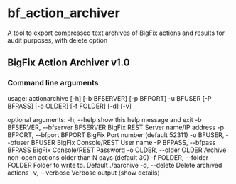 # bf_action_archiver
A tool to export compressed text archives of BigFix actions and results for audit purposes, with delete option

## BigFix Action Archiver v1.0
### Command line arguments

usage: actionarchive [-h] [-b BFSERVER] [-p BFPORT] -u BFUSER [-P BFPASS]
                     [-o OLDER] [-f FOLDER] [-d] [-v]

optional arguments:
  -h, --help            show this help message and exit
  -b BFSERVER, --bfserver BFSERVER
                        BigFix REST Server name/IP address
  -p BFPORT, --bfport BFPORT
                        BigFix Port number (default 52311)
  -u BFUSER, --bfuser BFUSER
                        BigFix Console/REST User name
  -P BFPASS, --bfpass BFPASS
                        BigFix Console/REST Password
  -o OLDER, --older OLDER
                        Archive non-open actions older than N days (default
                        30)
  -f FOLDER, --folder FOLDER
                        Folder to write to. Default ./aarchive
  -d, --delete          Delete archived actions
  -v, --verbose         Verbose output (show details)
